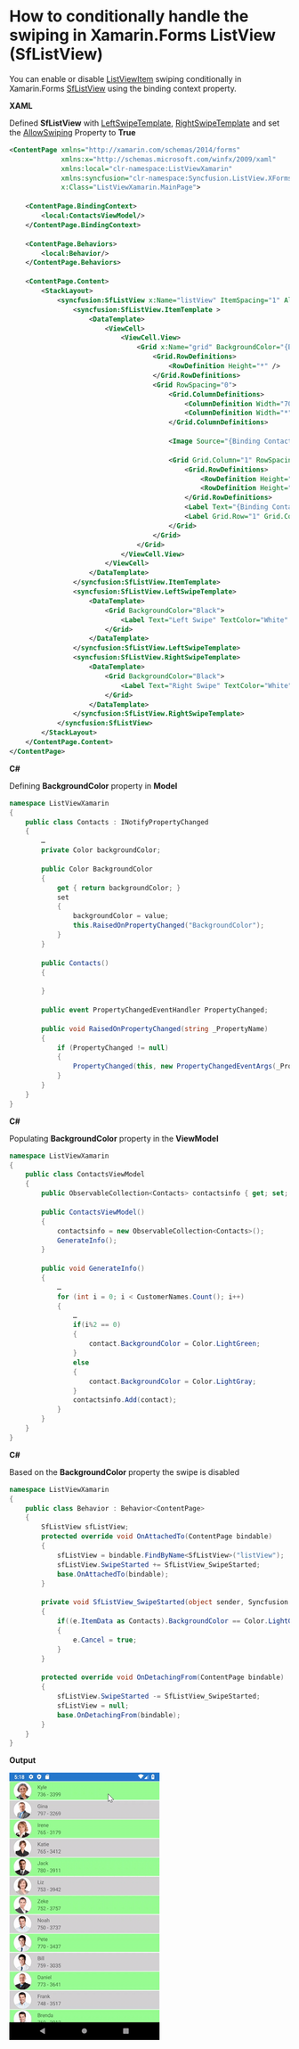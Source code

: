 # How to conditionally handle the swiping in Xamarin.Forms ListView (SfListView)

You can enable or disable [ListViewItem](https://help.syncfusion.com/cr/xamarin/Syncfusion.SfListView.XForms~Syncfusion.ListView.XForms.ListViewItem.html?) swiping conditionally in Xamarin.Forms [SfListView](https://help.syncfusion.com/xamarin/listview/overview?) using the binding context property.

**XAML**

Defined **SfListView** with [LeftSwipeTemplate](https://help.syncfusion.com/cr/cref_files/xamarin/Syncfusion.SfListView.XForms~Syncfusion.ListView.XForms.SfListView~LeftSwipeTemplate.html?), [RightSwipeTemplate](https://help.syncfusion.com/cr/cref_files/xamarin/Syncfusion.SfListView.XForms~Syncfusion.ListView.XForms.SfListView~RightSwipeTemplate.html?) and set the [AllowSwiping](https://help.syncfusion.com/cr/xamarin/Syncfusion.SfListView.XForms~Syncfusion.ListView.XForms.SfListView~AllowSwiping.html?) Property to **True**
``` xml
<ContentPage xmlns="http://xamarin.com/schemas/2014/forms"
             xmlns:x="http://schemas.microsoft.com/winfx/2009/xaml"
             xmlns:local="clr-namespace:ListViewXamarin"
             xmlns:syncfusion="clr-namespace:Syncfusion.ListView.XForms;assembly=Syncfusion.SfListView.XForms"
             x:Class="ListViewXamarin.MainPage">
 
    <ContentPage.BindingContext>
        <local:ContactsViewModel/>
    </ContentPage.BindingContext>
 
    <ContentPage.Behaviors>
        <local:Behavior/>
    </ContentPage.Behaviors>
 
    <ContentPage.Content>
        <StackLayout>
            <syncfusion:SfListView x:Name="listView" ItemSpacing="1" AllowSwiping="True" AutoFitMode="Height" SelectionMode="None" ItemsSource="{Binding contactsinfo}">
                <syncfusion:SfListView.ItemTemplate >
                    <DataTemplate>
                        <ViewCell>
                            <ViewCell.View>
                                <Grid x:Name="grid" BackgroundColor="{Binding BackgroundColor}">
                                    <Grid.RowDefinitions>
                                        <RowDefinition Height="*" />
                                    </Grid.RowDefinitions>
                                    <Grid RowSpacing="0">
                                        <Grid.ColumnDefinitions>
                                            <ColumnDefinition Width="70" />
                                            <ColumnDefinition Width="*" />
                                        </Grid.ColumnDefinitions>
 
                                        <Image Source="{Binding ContactImage}" VerticalOptions="Center" HorizontalOptions="Center" HeightRequest="50" WidthRequest="50"/>
 
                                        <Grid Grid.Column="1" RowSpacing="1" VerticalOptions="Center">
                                            <Grid.RowDefinitions>
                                                <RowDefinition Height="*" />
                                                <RowDefinition Height="*" />
                                            </Grid.RowDefinitions>
                                            <Label Text="{Binding ContactName}"/>
                                            <Label Grid.Row="1" Grid.Column="0" Text="{Binding ContactNumber}"/>
                                        </Grid>
                                    </Grid>
                                </Grid>
                            </ViewCell.View>
                        </ViewCell>
                    </DataTemplate>
                </syncfusion:SfListView.ItemTemplate>
                <syncfusion:SfListView.LeftSwipeTemplate>
                    <DataTemplate>
                        <Grid BackgroundColor="Black">
                            <Label Text="Left Swipe" TextColor="White" FontAttributes="Bold" VerticalTextAlignment="Center" HorizontalTextAlignment="Center"/>
                        </Grid>
                    </DataTemplate>
                </syncfusion:SfListView.LeftSwipeTemplate>
                <syncfusion:SfListView.RightSwipeTemplate>
                    <DataTemplate>
                        <Grid BackgroundColor="Black">
                            <Label Text="Right Swipe" TextColor="White" FontAttributes="Bold" VerticalTextAlignment="Center" HorizontalTextAlignment="Center"/>
                        </Grid>
                    </DataTemplate>
                </syncfusion:SfListView.RightSwipeTemplate>
            </syncfusion:SfListView>
        </StackLayout>
    </ContentPage.Content>
</ContentPage>
```
**C#**

Defining **BackgroundColor** property in **Model**
``` c#
namespace ListViewXamarin
{
    public class Contacts : INotifyPropertyChanged
    {
        …
        private Color backgroundColor;
 
        public Color BackgroundColor
        {
            get { return backgroundColor; }
            set
            {
                backgroundColor = value;
                this.RaisedOnPropertyChanged("BackgroundColor");
            }
        }
 
        public Contacts()
        {
 
        }
 
        public event PropertyChangedEventHandler PropertyChanged;
 
        public void RaisedOnPropertyChanged(string _PropertyName)
        {
            if (PropertyChanged != null)
            {
                PropertyChanged(this, new PropertyChangedEventArgs(_PropertyName));
            }
        }
    }
}
```
**C#**

Populating **BackgroundColor** property in the **ViewModel**
``` c#
namespace ListViewXamarin
{
    public class ContactsViewModel
    {
        public ObservableCollection<Contacts> contactsinfo { get; set; }
 
        public ContactsViewModel()
        {
            contactsinfo = new ObservableCollection<Contacts>();
            GenerateInfo();
        }
 
        public void GenerateInfo()
        {
            …
            for (int i = 0; i < CustomerNames.Count(); i++)
            {
                …
                if(i%2 == 0)
                {
                    contact.BackgroundColor = Color.LightGreen;
                }
                else
                {
                    contact.BackgroundColor = Color.LightGray;
                }
                contactsinfo.Add(contact);
            }
        }
    }
}
```
**C#**

Based on the **BackgroundColor** property the swipe is disabled

``` c#
namespace ListViewXamarin
{
    public class Behavior : Behavior<ContentPage>
    {
        SfListView sfListView;
        protected override void OnAttachedTo(ContentPage bindable)
        {
            sfListView = bindable.FindByName<SfListView>("listView");
            sfListView.SwipeStarted += SfListView_SwipeStarted;
            base.OnAttachedTo(bindable);
        }
 
        private void SfListView_SwipeStarted(object sender, Syncfusion.ListView.XForms.SwipeStartedEventArgs e)
        {
            if((e.ItemData as Contacts).BackgroundColor == Color.LightGray)
            {
                e.Cancel = true;
            }
        }
 
        protected override void OnDetachingFrom(ContentPage bindable)
        {
            sfListView.SwipeStarted -= SfListView_SwipeStarted;
            sfListView = null;
            base.OnDetachingFrom(bindable);
        }
    }
}
```
**Output**

![ConditionalSwiping](https://github.com/SyncfusionExamples/conditional-swiping-listview-xamarin/blob/master/ScreenShots/ConditionalSwiping.gif)
